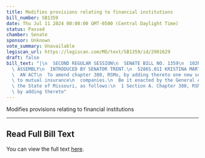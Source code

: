 ```yaml
---
title: Modifies provisions relating to financial institutions
bill_number: SB1359
date: Thu Jul 11 2024 00:00:00 GMT-0500 (Central Daylight Time)
status: Passed
chamber: Senate
sponsor: Unknown
vote_summary: Unavailable
legiscan_url: https://legiscan.com/MO/text/SB1359/id/2901629
draft: false
bill_text: "|\n  SECOND REGULAR SESSION\n  SENATE BILL NO. 1359\n  102ND GENERA L\
  \ ASSEMBLY\n  INTRODUCED BY SENATOR TRENT.\n  5286S.01I KRISTINA MARTIN, Secretary\n\
  \  AN ACT\n  To amend chapter 380, RSMo, by adding thereto one new section relating\
  \ to mutual insurance\n  companies.\n  Be it enacted by the General Assembly of\
  \ the State of Missouri, as follows:\n  1 Section A. Chapter 380, RSMo, is amended\
  \ by adding thereto"
---
```

Modifies provisions relating to financial institutions

---

## Read Full Bill Text

You can view the full text [here](https://legiscan.com/MO/text/SB1359/id/2901629).
